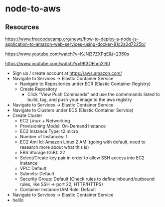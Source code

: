 # node-to-aws

## Resources
https://www.freecodecamp.org/news/how-to-deploy-a-node-js-application-to-amazon-web-services-using-docker-81c2a2d7225b/

https://www.youtube.com/watch?v=KJNj37ZXPqE&t=2360s

https://www.youtube.com/watch?v=9K3OEhm2lR0


* Sign up / create account at https://aws.amazon.com/
* Navigate to Services -> Elastic Container Service
  * Navigate to Repositories under ECR (Elastic Container Registry)
  * Create Repository
    * Click "View Push Commands" and use the commmands listed to build, tag, and push your image to the aws registry
* Navigate to Services -> Elastic Container Service
 * Navigate to Clusters under ECS (Elastic Container Service)
  * Create Cluster
    * EC2 Linux + Networking
    * Provisioning Model: On-Demand Instance
    * EC2 Instance Type: t2.micro
    * Number of Instances: 1
    * EC2 Ami Id: Amazon Linux 2 AMI (going with default, need to research more about what this is)
    * EBS Storage (GiB): 22
    * Select/Create key pair in order to allow SSH access into EC2 instance
    * VPC: Default
    * Subnets: Default
    * Security Group: Default (Check rules to define inbound/outbound rules, like SSH -> port 22, HTTP/HTTPS)
    * Container Instance IAM Role: Default
* Navigate to Services -> Elastic Container Service
 * helllo
     
  
  
